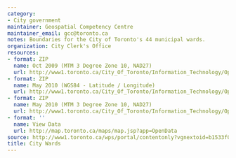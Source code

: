 ```yaml
---
category:
- City government
maintainer: Geospatial Competency Centre
maintainer_email: gcc@toronto.ca
notes: Boundaries for the City of Toronto's 44 municipal wards.
organization: City Clerk's Office
resources:
- format: ZIP
  name: Oct 2009 (MTM 3 Degree Zone 10, NAD27)
  url: http://www1.toronto.ca/City_Of_Toronto/Information_Technology/Open_Data/Data_Sets/Assets/Files/city_wards.zip
- format: ZIP
  name: May 2010 (WGS84 - Latitude / Longitude)
  url: http://www1.toronto.ca/City_Of_Toronto/Information_Technology/Open_Data/Data_Sets/Assets/Files/wards_may2010_wgs84.zip
- format: ZIP
  name: May 2010 (MTM 3 Degree Zone 10, NAD27)
  url: http://www1.toronto.ca/City_Of_Toronto/Information_Technology/Open_Data/Data_Sets/Assets/Files/wards_may2010.zip
- format: ''
  name: View Data
  url: http://map.toronto.ca/maps/map.jsp?app=OpenData
source: http://www1.toronto.ca/wps/portal/contentonly?vgnextoid=b1533f0aacaaa210VgnVCM1000006cd60f89RCRD&vgnextchannel=1a66e03bb8d1e310VgnVCM10000071d60f89RCRD
title: City Wards
---
```

